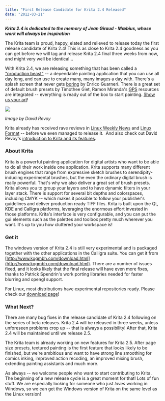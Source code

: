 ```yaml
---
title: "First Release Candidate for Krita 2.4 Released"
date: "2012-03-21"
---
```


**_Krita 2.4 is dedicated to the memory of Jean Giraud - M_****œ****_bius, whose work will always be inspiration_**

The Krita team is proud, happy, elated and relieved to release today the first release candidate of Krita 2.4! This is as close to Krita 2.4 goodness as you can get before we will tag and release Krita 2.4 final three weeks from now, and might very well be identical...

With Krita 2.4, we are releasing something that has been called a ["production beast"](http://www.davidrevoy.com/index.php?article114/krita-project-an-old-challenge-won-2-4-very-soon) -- a dependable painting application that you can use all day long, and can use to create many, many images a day with. There's a splash screen that never gets [boring](http://forum.kde.org/viewtopic.php?f=138&t=99580) by Enrico Guarneri. There is a great set of default brush presets by Timothee Giet, Ramon Miranda's [GPS](http://www.ramonmiranda.com/search/label/GimpPaintStudio) resources are integrated -- everything is ready out of the box to start painting. [Show us your art](http://forum.kde.org/viewforum.php?f=138&sid=5006abc69bd6d254c82bd7fb01f1783e)!

![](../images/krita-screen_01_davidrevoy.jpg)

_Image by David Revoy_

Krita already has received rave reviews in [Linux Weekly News](http://lwn.net/Articles/464495/) and [Linux Format](http://krita.org/component/content/article/10-news/101-krita-24-reviewed) -- before we even managed to release it.  And also check out David Revoy's [introduction to Krita and its features](http://www.davidrevoy.com/index.php?article98/krita-2-4-beta-screenshots-features-and-ppa).

### About Krita

Krita is a powerful painting application for digital artists who want to be able to do all their work inside one application. Krita supports many different brush engines that range from expressive sketch brushes to serendipity-inducing experimental brushes, but the even the ordinary digital brush is really powerful. That's why we also deliver a great set of brush presets. Krita allows you to group your layers and to have dynamic filters in your layer stack. There is support for several bit depths and colorspaces, including CMYK -- which makes it possible to follow your publisher's guidelines and deliver production ready TIFF files. Krita is built upon the Qt, KDE and Calligra platforms, leveraging the enormous effort invested in those platforms. Krita's interface is very configurable, and you can put the gui elements such as the palettes and toolbox pretty much wherever you want. It's up to you how cluttered your workspace is!

### Get it

The windows version of Krita 2.4 is still very experimental and is packaged together with the other applications in the Calligra suite. You can get it from [http://www.kogmbh.com/download.html](http://www.kogmbh.com/download.html). There are a number of issues fixed, and it looks likely that the final release will have even more fixes, thanks to Patrick Spendrin's work porting libraries needed for faster blurring and opengl support.

For Linux, most distributions have experimental repositories ready. Please check our [download page](http://krita.org/download-krita)!

### What Next?

There are many bug fixes in the release candidate of Krita 2.4 following on the series of beta releases. Krita 2.4 will be released in three weeks, unless unforeseen problems crop up -- that is always a possibility! After that, Krita 2.4 will be maintained until we release 2.5.

The Krita team is already working on new features for Krita 2.5. After page size presets, textured painting is the first feature that looks likely to be finished, but we're ambitious and want to have strong line smoothing for comics inking, improved action recoding, an improved mixing brush, extending painting assistants and much more.

As always -- we welcome people who want to start contributing to Krita. The beginning of a new release cycle is a great moment for that! Lots of fun stuff. We are especially looking for someone who just _loves_ working in Windows, so we can get the Windows version of Krita on the same level as the Linux version!
